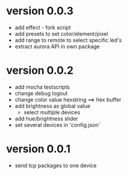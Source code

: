 version 0.0.3
============
  - add effect - fork script	
  - add presets to set color/element/pixel
  - add range to remote to select 
  	specific led's
  - extract aurora API in own package
  
version 0.0.2
============
  - add mocha testscripts
  - change debug logout
  - change color value hexstring ==> hex buffer
  - add brightness as global value
	- select multiple devices
  - add hue/brightness slider
  - set several devices in 'config.json'

version 0.0.1
============
  - send tcp packages to one device
